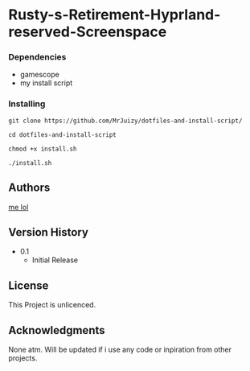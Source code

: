# Rusty-s-Retirement-Hyprland-reserved-Screenspace

### Dependencies
- gamescope
- my install script
### Installing

```git clone https://github.com/MrJuizy/dotfiles-and-install-script/```

```cd dotfiles-and-install-script```

```chmod +x install.sh```

```./install.sh```
## Authors
[me lol](https://github.com/MrJuizy/)
## Version History
* 0.1
    * Initial Release

## License
This Project is unlicenced.

## Acknowledgments
None atm. Will be updated if i use any code or inpiration from other projects.
